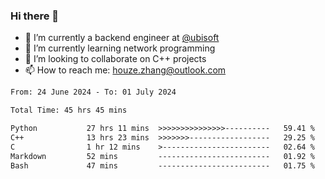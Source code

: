 ### Hi there 👋
- 🔭 I’m currently a backend engineer at [@ubisoft](https://github.com/ubisoft)
- 🌱 I’m currently learning network programming
- 👯 I’m looking to collaborate on C++ projects
- 📫 How to reach me: houze.zhang@outlook.com

<!--START_SECTION:waka-->

```txt
From: 24 June 2024 - To: 01 July 2024

Total Time: 45 hrs 45 mins

Python           27 hrs 11 mins  >>>>>>>>>>>>>>>----------   59.41 %
C++              13 hrs 23 mins  >>>>>>>------------------   29.25 %
C                1 hr 12 mins    >------------------------   02.64 %
Markdown         52 mins         -------------------------   01.92 %
Bash             47 mins         -------------------------   01.75 %
```

<!--END_SECTION:waka-->
